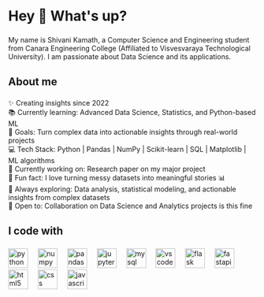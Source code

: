 <h1 align="left">Hey 👋 What's up?</h1>

###

<p align="left">My name is Shivani Kamath, a Computer Science and Engineering student from Canara Engineering College (Affiliated to Visvesvaraya Technological University). I am passionate about Data Science and its applications.</p>

###

<h2 align="left">About me</h2>

###

<p align="left">✨ Creating insights since 2022 <br>📚 Currently learning: Advanced Data Science, Statistics, and Python-based ML<br>🎯 Goals: Turn complex data into actionable insights through real-world projects<br>💻 Tech Stack: Python | Pandas | NumPy | Scikit-learn | SQL | Matplotlib | ML algorithms<br>🚀 Currently working on: Research paper on my major project<br>🎲 Fun fact: I love turning messy datasets into meaningful stories 📊<br>🌱 Always exploring: Data analysis, statistical modeling, and actionable insights from complex datasets<br>🌟 Open to: Collaboration on Data Science and Analytics projects   is this fine</p>

###

<h2 align="left">I code with</h2>

###

<div align="left">
  <img src="https://cdn.jsdelivr.net/gh/devicons/devicon/icons/python/python-original.svg" height="40" alt="python logo"  />
  <img width="12" />
  <img src="https://cdn.jsdelivr.net/gh/devicons/devicon/icons/numpy/numpy-original.svg" height="40" alt="numpy logo"  />
  <img width="12" />
  <img src="https://cdn.jsdelivr.net/gh/devicons/devicon/icons/pandas/pandas-original.svg" height="40" alt="pandas logo"  />
  <img width="12" />
  <img src="https://cdn.jsdelivr.net/gh/devicons/devicon/icons/jupyter/jupyter-original.svg" height="40" alt="jupyter logo"  />
  <img width="12" />
  <img src="https://cdn.jsdelivr.net/gh/devicons/devicon/icons/mysql/mysql-original.svg" height="40" alt="mysql logo"  />
  <img width="12" />
  <img src="https://cdn.jsdelivr.net/gh/devicons/devicon/icons/vscode/vscode-original.svg" height="40" alt="vscode logo"  />
  <img width="12" />
  <img src="https://cdn.jsdelivr.net/gh/devicons/devicon/icons/flask/flask-original.svg" height="40" alt="flask logo"  />
  <img width="12" />
  <img src="https://cdn.jsdelivr.net/gh/devicons/devicon/icons/fastapi/fastapi-original.svg" height="40" alt="fastapi logo"  />
  <img width="12" />
  <img src="https://cdn.jsdelivr.net/gh/devicons/devicon/icons/html5/html5-original.svg" height="40" alt="html5 logo"  />
  <img width="12" />
  <img src="https://cdn.jsdelivr.net/gh/devicons/devicon/icons/css3/css3-original.svg" height="40" alt="css logo"  />
  <img width="12" />
  <img src="https://cdn.jsdelivr.net/gh/devicons/devicon/icons/javascript/javascript-original.svg" height="40" alt="javascript logo"  />
</div>

###
